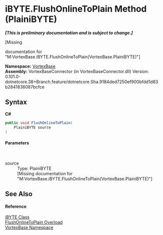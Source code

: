 # iBYTE.FlushOnlineToPlain Method (PlainiBYTE)
 _**\[This is preliminary documentation and is subject to change.\]**_

\[Missing <summary> documentation for "M:VortexBase.iBYTE.FlushOnlineToPlain(VortexBase.PlainiBYTE)"\]

**Namespace:**&nbsp;<a href="N_VortexBase.md">VortexBase</a><br />**Assembly:**&nbsp;VortexBaseConnector (in VortexBaseConnector.dll) Version: 0.101.0-dotnetcore.38+Branch.feature/dotnetcore.Sha.9184ded7250ef900bfdd1d83b2841836087bcfce

## Syntax

**C#**<br />
``` C#
public void FlushOnlineToPlain(
	PlainiBYTE source
)
```


#### Parameters
&nbsp;<dl><dt>source</dt><dd>Type: PlainiBYTE<br />\[Missing <param name="source"/> documentation for "M:VortexBase.iBYTE.FlushOnlineToPlain(VortexBase.PlainiBYTE)"\]</dd></dl>

## See Also


#### Reference
<a href="T_VortexBase_iBYTE.md">iBYTE Class</a><br /><a href="Overload_VortexBase_iBYTE_FlushOnlineToPlain.md">FlushOnlineToPlain Overload</a><br /><a href="N_VortexBase.md">VortexBase Namespace</a><br />